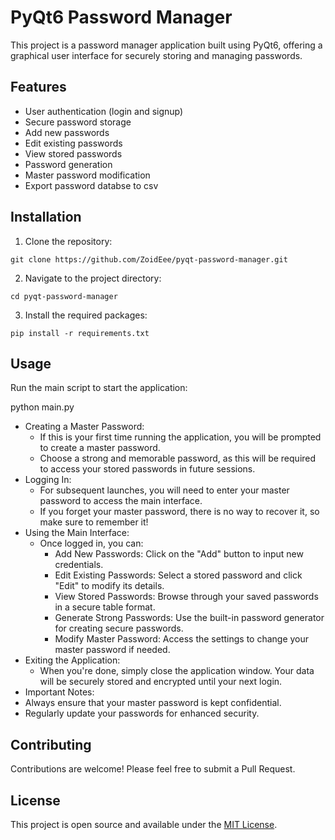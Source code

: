 # PyQt6 Password Manager

This project is a password manager application built using PyQt6, offering a graphical user interface for securely storing and managing passwords.

## Features
- User authentication (login and signup)
- Secure password storage
- Add new passwords
- Edit existing passwords
- View stored passwords
- Password generation
- Master password modification
- Export password databse to csv 


## Installation

1. Clone the repository:

  ``git clone https://github.com/ZoidEee/pyqt-password-manager.git``

2. Navigate to the project directory:

``cd pyqt-password-manager``

3. Install the required packages:

``pip install -r requirements.txt``


## Usage

Run the main script to start the application:


python main.py

- Creating a Master Password: 
    - If this is your first time running the application, you will be prompted to create a master password.
    - Choose a strong and memorable password, as this will be required to access your stored passwords in future sessions.
- Logging In:
    - For subsequent launches, you will need to enter your master password to access the main interface.
    - If you forget your master password, there is no way to recover it, so make sure to remember it!
- Using the Main Interface:
    - Once logged in, you can:
        - Add New Passwords: Click on the "Add" button to input new credentials.
        - Edit Existing Passwords: Select a stored password and click "Edit" to modify its details.
        - View Stored Passwords: Browse through your saved passwords in a secure table format.
        - Generate Strong Passwords: Use the built-in password generator for creating secure passwords.
        - Modify Master Password: Access the settings to change your master password if needed.
- Exiting the Application:
    - When you're done, simply close the application window. Your data will be securely stored and encrypted until your next login.
- Important Notes:
- Always ensure that your master password is kept confidential.
- Regularly update your passwords for enhanced security.


## Contributing

Contributions are welcome! Please feel free to submit a Pull Request.

## License

This project is open source and available under the [MIT License](LICENSE).
